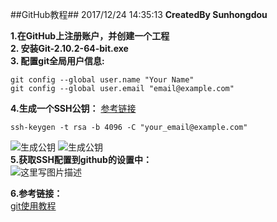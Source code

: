##GitHub教程##
2017/12/24 14:35:13    **CreatedBy  Sunhongdou**

**1.在GitHub上注册账户，并创建一个工程**  
**2. 安装Git-2.10.2-64-bit.exe**  
**3. 配置git全局用户信息:** 

	git config --global user.name "Your Name"  
	git config --global user.email "email@example.com"
**4.生成一个SSH公钥：** [参考链接](https://help.github.com/articles/generating-a-new-ssh-key-and-adding-it-to-the-ssh-agent/) 

	ssh-keygen -t rsa -b 4096 -C "your_email@example.com"
![生成公钥](http://t1.aixinxi.net/o_1c23p94jf1iivj1k16sj11ukuaia.png-w.jpg)
![生成公钥](http://t1.aixinxi.net/o_1c23p3iig1ese1ehg12ti1tev1qk6a.png-w.jpg)  
**5.获取SSH配置到github的设置中：**  
![这里写图片描述](http://t1.aixinxi.net/o_1c23pb8651o0t6231go94a21te8a.png-w.jpg) 

**6.参考链接：**  
[git使用教程](http://blog.csdn.net/Google_huchun/article/details/59086212)
